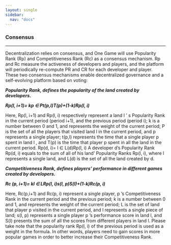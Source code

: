 ```yaml
---
layout: single
sidebar:
  nav: "docs"
---
```


### Consensus 
-----------------------------

Decentralization relies on consensus, and One Game will use Popularity Rank (Rp) and Competitiveness Rank (Rc) as a consensus mechanism.   Rp and Rc measure the activeness of developers and players, and the platform will periodically re-compute PR and CR for each developer and player.
These two consensus mechanisms enable decentralized governance and a self-evolving platform based on voting:

***Popularity Rank, defines the popularity of the land created by developers.***

***Rp(l, i+1)= kp ∈ Pt(p,l)T(p)+(1-k)Rp(l, i)***

Here, Rp(l, i+1) and Rp(l, i) respectively represent a land l ’ s Popularity Rank in the current period (period  i+1), and the previous period (period i); k is a number between 0 and 1, and represents the weight of the current period; P is the set of all the players that visited land l in the current period, and p represents a single player; t(p,l) represents the time that a single player p spent in land l , and T(p) is the time that player p spent in all the land in the current period.
Rp(d, i)= l ∈ L(d)Rp(l, i)
A developer d’s Popularity Rank Rp(d, i) equals to the sum of all of his land’ Popularity Ranks Rp(l, i), where l represents a single land, and L(d) is the set of all the land created by d. 

***Competitiveness Rank, defines players’ performance in different games created by developers.***

***Rc (p, i+1)= kl ∈ LRp(l, i)s(l, p)S(l)+(1-k)Rc(p, i)***

Here, Rc(p,i+1) and Rc(p, i) represent a single player, p ’s Competitiveness Rank in the current period and the previous period; k is a number between 0 and 1, and represents the weight of the current period; L is the set of land that player p visited in the current period, and l represents a single piece of land; s(l, p) represents a single player p ’s performance score in land l, and S(l) presents the sum of all the scores from different players in land l.
Please take note that the popularity rank Rp(l, i) of the previous period is used as a weight in the formula. In other words, players need to gain scores in more popular games in order to better increase their Competitiveness Rank. 
